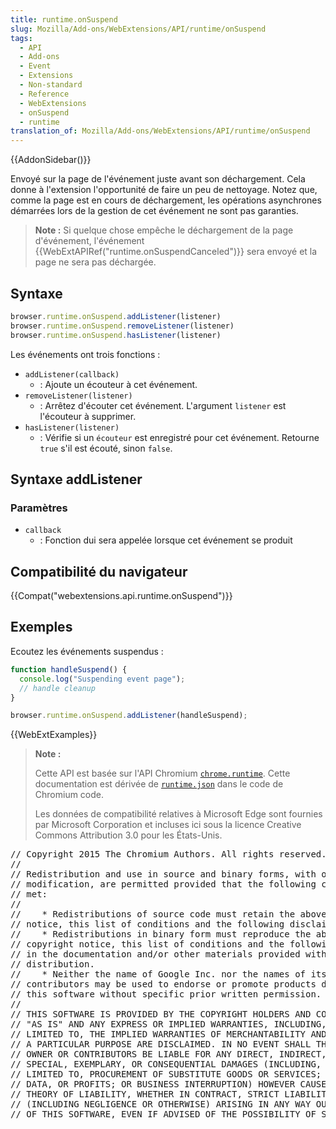 ```yaml
---
title: runtime.onSuspend
slug: Mozilla/Add-ons/WebExtensions/API/runtime/onSuspend
tags:
  - API
  - Add-ons
  - Event
  - Extensions
  - Non-standard
  - Reference
  - WebExtensions
  - onSuspend
  - runtime
translation_of: Mozilla/Add-ons/WebExtensions/API/runtime/onSuspend
---
```

{{AddonSidebar()}}

Envoyé sur la page de l'événement juste avant son déchargement. Cela donne à l'extension l'opportunité de faire un peu de nettoyage. Notez que, comme la page est en cours de déchargement, les opérations asynchrones démarrées lors de la gestion de cet événement ne sont pas garanties.

> **Note :** Si quelque chose empêche le déchargement de la page d'événement, l'événement {{WebExtAPIRef("runtime.onSuspendCanceled")}} sera envoyé et la page ne sera pas déchargée.

## Syntaxe

```js
browser.runtime.onSuspend.addListener(listener)
browser.runtime.onSuspend.removeListener(listener)
browser.runtime.onSuspend.hasListener(listener)
```

Les événements ont trois fonctions :

- `addListener(callback)`
  - : Ajoute un écouteur à cet événement.
- `removeListener(listener)`
  - : Arrêtez d'écouter cet événement. L'argument `listener` est l'écouteur à supprimer.
- `hasListener(listener)`
  - : Vérifie si un `écouteur` est enregistré pour cet événement. Retourne `true` s'il est écouté, sinon `false`.

## Syntaxe addListener

### Paramètres

- `callback`
  - : Fonction dui sera appelée lorsque cet événement se produit

## Compatibilité du navigateur

{{Compat("webextensions.api.runtime.onSuspend")}}

## Exemples

Ecoutez les événements suspendus :

```js
function handleSuspend() {
  console.log("Suspending event page");
  // handle cleanup
}

browser.runtime.onSuspend.addListener(handleSuspend);
```

{{WebExtExamples}}

> **Note :**
>
> Cette API est basée sur l'API Chromium [`chrome.runtime`](https://developer.chrome.com/extensions/runtime#event-onConnect). Cette documentation est dérivée de [`runtime.json`](https://chromium.googlesource.com/chromium/src/+/master/extensions/common/api/runtime.json) dans le code de Chromium code.
>
> Les données de compatibilité relatives à Microsoft Edge sont fournies par Microsoft Corporation et incluses ici sous la licence Creative Commons Attribution 3.0 pour les États-Unis.

<div class="hidden"><pre>// Copyright 2015 The Chromium Authors. All rights reserved.
//
// Redistribution and use in source and binary forms, with or without
// modification, are permitted provided that the following conditions are
// met:
//
//    * Redistributions of source code must retain the above copyright
// notice, this list of conditions and the following disclaimer.
//    * Redistributions in binary form must reproduce the above
// copyright notice, this list of conditions and the following disclaimer
// in the documentation and/or other materials provided with the
// distribution.
//    * Neither the name of Google Inc. nor the names of its
// contributors may be used to endorse or promote products derived from
// this software without specific prior written permission.
//
// THIS SOFTWARE IS PROVIDED BY THE COPYRIGHT HOLDERS AND CONTRIBUTORS
// "AS IS" AND ANY EXPRESS OR IMPLIED WARRANTIES, INCLUDING, BUT NOT
// LIMITED TO, THE IMPLIED WARRANTIES OF MERCHANTABILITY AND FITNESS FOR
// A PARTICULAR PURPOSE ARE DISCLAIMED. IN NO EVENT SHALL THE COPYRIGHT
// OWNER OR CONTRIBUTORS BE LIABLE FOR ANY DIRECT, INDIRECT, INCIDENTAL,
// SPECIAL, EXEMPLARY, OR CONSEQUENTIAL DAMAGES (INCLUDING, BUT NOT
// LIMITED TO, PROCUREMENT OF SUBSTITUTE GOODS OR SERVICES; LOSS OF USE,
// DATA, OR PROFITS; OR BUSINESS INTERRUPTION) HOWEVER CAUSED AND ON ANY
// THEORY OF LIABILITY, WHETHER IN CONTRACT, STRICT LIABILITY, OR TORT
// (INCLUDING NEGLIGENCE OR OTHERWISE) ARISING IN ANY WAY OUT OF THE USE
// OF THIS SOFTWARE, EVEN IF ADVISED OF THE POSSIBILITY OF SUCH DAMAGE.
</pre></div>
